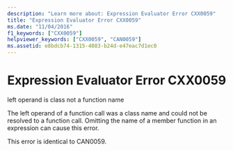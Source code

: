 ```yaml
---
description: "Learn more about: Expression Evaluator Error CXX0059"
title: "Expression Evaluator Error CXX0059"
ms.date: "11/04/2016"
f1_keywords: ["CXX0059"]
helpviewer_keywords: ["CXX0059", "CAN0059"]
ms.assetid: e8bdcb74-1315-4083-b24d-e47eac7d1ec0
---
```

# Expression Evaluator Error CXX0059

left operand is class not a function name

The left operand of a function call was a class name and could not be resolved to a function call. Omitting the name of a member function in an expression can cause this error.

This error is identical to CAN0059.
